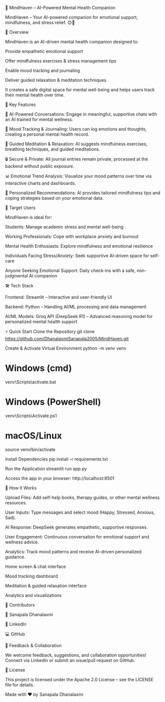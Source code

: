 🌿 MindHaven – AI-Powered Mental Health Companion

MindHaven – Your AI-powered companion for emotional support, mindfulness, and stress relief. 😊🌸

🌟 Overview

MindHaven is an AI-driven mental health companion designed to:

Provide empathetic emotional support

Offer mindfulness exercises & stress management tips

Enable mood tracking and journaling

Deliver guided relaxation & meditation techniques

It creates a safe digital space for mental well-being and helps users track their mental health over time.

🚀 Key Features

💬 AI-Powered Conversations: Engage in meaningful, supportive chats with an AI trained for mental wellness.

📜 Mood Tracking & Journaling: Users can log emotions and thoughts, creating a personal mental health record.

🧘 Guided Meditation & Relaxation: AI suggests mindfulness exercises, breathing techniques, and guided meditations.

🔒 Secure & Private: All journal entries remain private, processed at the backend without public exposure.

📊 Emotional Trend Analysis: Visualize your mood patterns over time via interactive charts and dashboards.

🎯 Personalized Recommendations: AI provides tailored mindfulness tips and coping strategies based on your emotional data.

👤 Target Users

MindHaven is ideal for:

Students: Manage academic stress and mental well-being

Working Professionals: Cope with workplace anxiety and burnout

Mental Health Enthusiasts: Explore mindfulness and emotional resilience

Individuals Facing Stress/Anxiety: Seek supportive AI-driven space for self-care

Anyone Seeking Emotional Support: Daily check-ins with a safe, non-judgmental AI companion

🛠️ Tech Stack

Frontend: Streamlit – Interactive and user-friendly UI

Backend: Python – Handling AI/ML processing and data management

AI/ML Models: Groq API (DeepSeek R1) – Advanced reasoning model for personalized mental health support

⚡ Quick Start
Clone the Repository
git clone https://github.com/DhanalaxmiSanapala2005/MindHaven.git

Create & Activate Virtual Environment
python -m venv venv  

# Windows (cmd)
venv\Scripts\activate.bat  

# Windows (PowerShell)
venv\Scripts\Activate.ps1  

# macOS/Linux
source venv/bin/activate  

Install Dependencies
pip install -r requirements.txt

Run the Application
streamlit run app.py


Access the app in your browser:
http://localhost:8501

🔧 How It Works

Upload Files: Add self-help books, therapy guides, or other mental wellness resources.

User Inputs: Type messages and select mood (Happy, Stressed, Anxious, Sad).

AI Response: DeepSeek generates empathetic, supportive responses.

User Engagement: Continuous conversation for emotional support and wellness advice.

Analytics: Track mood patterns and receive AI-driven personalized guidance.

Home screen & chat interface

Mood tracking dashboard

Meditation & guided relaxation interface

Analytics and visualizations


🤝 Contributors

🌟 Sanapala Dhanalaxmi

📌 LinkedIn

💻 GitHub

🌟 Feedback & Collaboration

We welcome feedback, suggestions, and collaboration opportunities!
Connect via LinkedIn or submit an issue/pull request on GitHub.

📄 License

This project is licensed under the Apache 2.0 License – see the LICENSE
 file for details.

Made with ❤️ by Sanapala Dhanalaxmi
